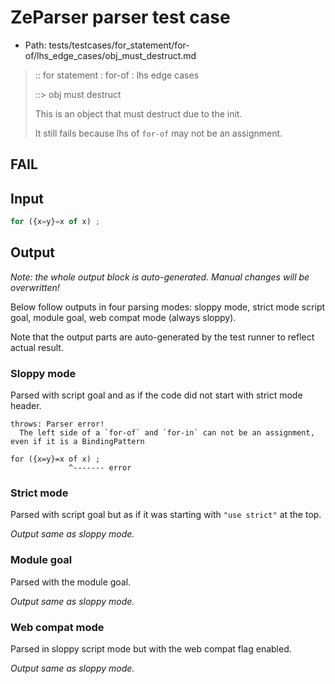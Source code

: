 # ZeParser parser test case

- Path: tests/testcases/for_statement/for-of/lhs_edge_cases/obj_must_destruct.md

> :: for statement : for-of : lhs edge cases
>
> ::> obj must destruct
>
> This is an object that must destruct due to the init.
>
> It still fails because lhs of `for-of` may not be an assignment.

## FAIL

## Input

`````js
for ({x=y}=x of x) ;
`````

## Output

_Note: the whole output block is auto-generated. Manual changes will be overwritten!_

Below follow outputs in four parsing modes: sloppy mode, strict mode script goal, module goal, web compat mode (always sloppy).

Note that the output parts are auto-generated by the test runner to reflect actual result.

### Sloppy mode

Parsed with script goal and as if the code did not start with strict mode header.

`````
throws: Parser error!
  The left side of a `for-of` and `for-in` can not be an assignment, even if it is a BindingPattern

for ({x=y}=x of x) ;
             ^------- error
`````

### Strict mode

Parsed with script goal but as if it was starting with `"use strict"` at the top.

_Output same as sloppy mode._

### Module goal

Parsed with the module goal.

_Output same as sloppy mode._

### Web compat mode

Parsed in sloppy script mode but with the web compat flag enabled.

_Output same as sloppy mode._
